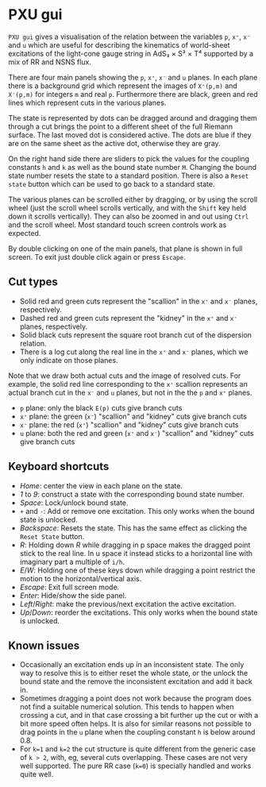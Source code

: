 # PXU gui

`PXU gui` gives a visualisation of the relation between the variables `p`, `x⁺`, `x⁻` and `u` which are useful for describing the kinematics of world-sheet excitations of the light-cone gauge string in AdS₃ × S³ × T⁴ supported by a mix of RR and NSNS flux.

There are four main panels showing the `p`, `x⁺`, `x⁻` and `u` planes. In each plane there is a background grid which represent the images of `X⁺(p,m)` and `X⁻(p,m)` for integers `m` and real `p`. Furthermore there are black, green and red lines which represent cuts in the various planes.

The state is represented by dots can be dragged around and dragging them through a cut brings the point to a different sheet of the full Riemann surface. The last moved dot is considered active. The dots are blue if they are on the same sheet as the active dot, otherwise they are gray.

On the right hand side there are sliders to pick the values for the coupling constants `h` and `k` as well as the bound state number `M`. Changing the bound state number resets the state to a standard position. There is also a `Reset state` button which can be used to go back to a standard state.

The various planes can be scrolled either by dragging, or by using the scroll wheel (just the scroll wheel scrolls vertically, and with the `Shift` key held down it scrolls vertically). They can also be zoomed in and out using `Ctrl` and the scroll wheel. Most standard touch screen controls work as expected.

By double clicking on one of the main panels, that plane is shown in full screen. To exit just double click again or press `Escape`.

## Cut types

-   Solid red and green cuts represent the "scallion" in the `x⁺` and `x⁻` planes, respectively.
-   Dashed red and green cuts represent the "kidney" in the `x⁺` and `x⁻` planes, respectively.
-   Solid black cuts represent the square root branch cut of the dispersion relation.
-   There is a log cut along the real line in the `x⁺` and `x⁻` planes, which we only indicate on those planes.

Note that we draw both actual cuts and the image of resolved cuts. For example, the solid red line corresponding to the `x⁺` scallion represents an actual branch cut in the `x⁻` and `u` planes, but not in the the `p` and `x⁺` planes.

-   `p` plane: only the black `E(p)` cuts give branch cuts
-   `x⁺` plane: the green (`x⁻`) "scallion" and "kidney" cuts give branch cuts
-   `x⁻` plane: the red (`x⁺`) "scallion" and "kidney" cuts give branch cuts
-   `u` plane: both the red and green (`x⁺` and `x⁻`) "scallion" and "kidney" cuts give branch cuts

## Keyboard shortcuts

-   _Home_: center the view in each plane on the state.
-   _1_ to _9_: construct a state with the corresponding bound state number.
-   _Space_: Lock/unlock bound state.
-   `+` and `-`: Add or remove one excitation. This only works when the bound state is unlocked.
-   _Backspace_: Resets the state. This has the same effect as clicking the `Reset State` button.
-   _R_: Holding down _R_ while dragging in p space makes the dragged point stick to the real line. In u space it instead sticks to a horizontal line with imaginary part a multiple of `i/h`.
-   _E_/_W_: Holding one of these keys down while dragging a point restrict the motion to the horizontal/vertical axis.
-   _Escape_: Exit full screen mode.
-   _Enter_: Hide/show the side panel.
-   _Left_/_Right_: make the previous/next excitation the active excitation.
-   _Up_/_Down_: reorder the excitations. This only works when the bound state is unlocked.

## Known issues

-   Occasionally an excitation ends up in an inconsistent state. The only way to resolve this is to either reset the whole state, or the unlock the bound state and the remove the inconsistent excitation and add it back in.
-   Sometimes dragging a point does not work because the program does not find a suitable numerical solution. This tends to happen when crossing a cut, and in that case crossing a bit further up the cut or with a bit more speed often helps. It is also for similar reasons not possible to drag points in the `u` plane when the coupling constant `h` is below around 0.8.
-   For `k=1` and `k=2` the cut structure is quite different from the generic case of `k > 2`, with, eg, several cuts overlapping. These cases are not very well supported. The pure RR case (`k=0`) is specially handled and works quite well.
